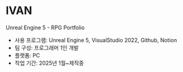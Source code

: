 # IVAN
 Unreal Engine 5 - RPG Portfolio

- 사용 프로그램: Unreal Engine 5, VisualStudio 2022, Github, Notion
- 팀 구성: 프로그래머 1인 개발
- 플랫폼: PC
- 작업 기간: 2025년 1월~제작중
<br>
